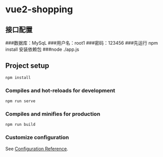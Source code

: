 # vue2-shopping

## 接口配置
###数据库：MySqL
###用户名：root1
###密码：123456
###先运行 npm install 安装依赖包
###node ./app.js

## Project setup
```
npm install
```

### Compiles and hot-reloads for development
```
npm run serve
```

### Compiles and minifies for production
```
npm run build
```

### Customize configuration
See [Configuration Reference](https://cli.vuejs.org/config/).

